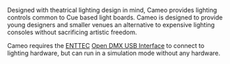 Designed with theatrical lighting design in mind, Cameo provides lighting controls common to Cue based light boards.  Cameo is designed to provide young designers and smaller venues an alternative to expensive lighting consoles without sacrificing artistic freedom.

Cameo requires the [ENTTEC](http://www.enttec.com/) [Open DMX USB Interface](http://www.enttec.com/index.php?menu=Products&prod=70303&show=description&name=opendmxusb) to connect to lighting hardware, but can run in a simulation mode without any hardware.